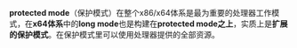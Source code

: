 **protected mode**（保护模式）在整个x86/x64体系是最为重要的处理器工作模式，在**x64体系**中的**long mode**也是构建在**protected mode之上**，实质上是**扩展的保护模式**。在保护模式里可以使用处理器提供的全部资源。